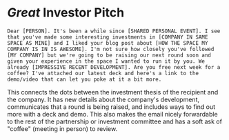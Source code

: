 # *Great* Investor Pitch

```
Dear [PERSON]. It's been a while since [SHARED PERSONAL EVENT]. I see
that you've made some interesting investments in [COMPANY IN SAME
SPACE AS MINE] and I liked your blog post about [HOW THE SPACE MY
COMPANY IS IN IS AWESOME]. I'm not sure how closely you've followed
[MY COMPANY] but we're going to be raising our next round soon and
given your experience in the space I wanted to run it by you. We
already [IMPRESSIVE RECENT DEVELOPMENT]. Are you free next week for a
coffee? I've attached our latest deck and here's a link to the
demo/video that can let you poke at it a bit more. 
```

This connects the dots between the investment thesis of the recipient
and the company. It has new details about the company's development,
communicates that a round is being raised, and includes ways to find
out more with a deck and demo. This also makes the email nicely
forwardable to the rest of the partnership or investment committee and
has a soft ask of "coffee" (meeting in person) to review. 
